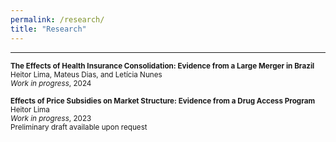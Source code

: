 ```yaml
---
permalink: /research/
title: "Research"
---
```


------

<small>**The Effects of Health Insurance Consolidation: Evidence from a Large Merger in Brazil**</small><br>
<small>Heitor Lima, <a href="https://www.mateusdias.org/" style="text-decoration:none;">Mateus Dias</a>, and <a href="https://www.leticianunes.com/" style="text-decoration:none;">Letícia Nunes</a></small><br>
<small>_Work in progress_, 2024</small>

<small>**Effects of Price Subsidies on Market Structure: Evidence from a Drug Access Program**</small><br>
<small>Heitor Lima</small><br>
<small>_Work in progress_, 2023</small><br>
<small>Preliminary draft available upon request</small>
